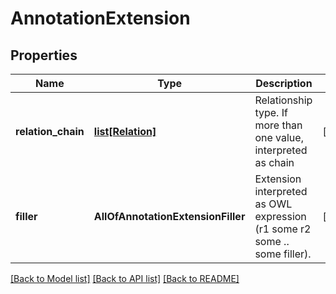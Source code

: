 # AnnotationExtension

## Properties
Name | Type | Description | Notes
------------ | ------------- | ------------- | -------------
**relation_chain** | [**list[Relation]**](Relation.md) | Relationship type. If more than one value, interpreted as chain | [optional] 
**filler** | **AllOfAnnotationExtensionFiller** | Extension interpreted as OWL expression (r1 some r2 some .. some filler). | [optional] 

[[Back to Model list]](../README.md#documentation-for-models) [[Back to API list]](../README.md#documentation-for-api-endpoints) [[Back to README]](../README.md)

